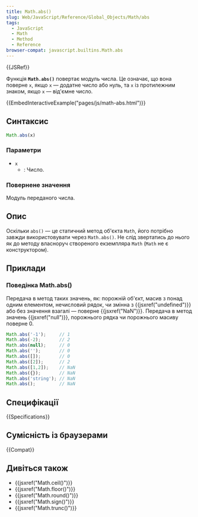 ```yaml
---
title: Math.abs()
slug: Web/JavaScript/Reference/Global_Objects/Math/abs
tags:
  - JavaScript
  - Math
  - Method
  - Reference
browser-compat: javascript.builtins.Math.abs
---
```

{{JSRef}}

Функція **`Math.abs()`** повертає модуль числа. Це означає, що вона поверне `x`, якщо `x` — додатне число або нуль, та `x` із протилежним знаком, якщо `x` — від'ємне число.

{{EmbedInteractiveExample("pages/js/math-abs.html")}}

## Синтаксис

```js
Math.abs(x)
```

### Параметри

- `x`
  - : Число.

### Повернене значення

Модуль переданого числа.

## Опис

Оскільки `abs()` — це статичний метод об'єкта `Math`, його потрібно завжди використовувати через `Math.abs()`. Не слід звертатись до нього як до методу власноруч створеного екземпляра `Math` (`Math` не є конструктором).

## Приклади

### Поведінка Math.abs()

Передача в метод таких значень, як: порожній об'єкт, масив з понад одним елементом, нечисловий рядок, чи змінна з {{jsxref("undefined")}} або без значення взагалі — поверне {{jsxref("NaN")}}. Передача в метод значень {{jsxref("null")}}, порожнього рядка чи порожнього масиву поверне 0.

```js
Math.abs('-1');     // 1
Math.abs(-2);       // 2
Math.abs(null);     // 0
Math.abs('');       // 0
Math.abs([]);       // 0
Math.abs([2]);      // 2
Math.abs([1,2]);    // NaN
Math.abs({});       // NaN
Math.abs('string'); // NaN
Math.abs();         // NaN
```

## Специфікації

{{Specifications}}

## Сумісність із браузерами

{{Compat}}

## Дивіться також

- {{jsxref("Math.ceil()")}}
- {{jsxref("Math.floor()")}}
- {{jsxref("Math.round()")}}
- {{jsxref("Math.sign()")}}
- {{jsxref("Math.trunc()")}}
